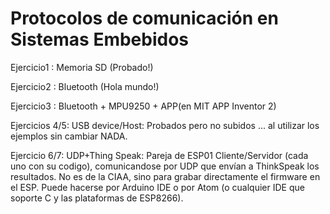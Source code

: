 # Protocolos de comunicación en Sistemas Embebidos

Ejercicio1 : Memoria SD (Probado!)

Ejercicio2 : Bluetooth (Hola mundo!)

Ejercicio3 : Bluetooth + MPU9250 + APP(en MIT APP Inventor 2)

Ejercicios 4/5: USB device/Host: Probados pero no subidos ... al utilizar los ejemplos sin cambiar NADA.

Ejercicio  6/7: UDP+Thing Speak: Pareja de ESP01 Cliente/Servidor (cada uno con su codigo), comunicandose por UDP que envían a ThinkSpeak los resultados. No es de la CIAA, sino para grabar directamente el firmware en el ESP. Puede hacerse por Arduino IDE o por Atom (o cualquier IDE que soporte C y las plataformas de ESP8266).
